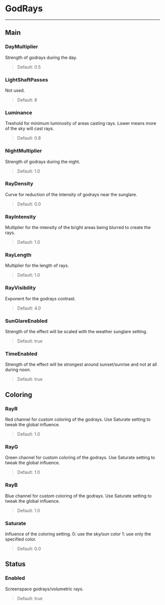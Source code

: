 # GodRays

---

## Main

### DayMultiplier

 Strength of godrays during the day.

>Default: 0.5

### LightShaftPasses

 Not used.

>Default: 8

### Luminance

 Treshold for minimum luminosity of areas casting rays. Lower means more of the sky will cast rays.

>Default: 0.8

### NightMultiplier

 Strength of godrays during the night.

>Default: 1.0

### RayDensity

 Curve for reduction of the intensity of godrays near the sunglare.

>Default: 0.0

### RayIntensity

 Multiplier for the intensity of the bright areas being blurred to create the rays.

>Default: 1.0

### RayLength

 Multiplier for the length of rays.

>Default: 1.0

### RayVisibility

 Exponent for the godrays contrast.

>Default: 4.0

### SunGlareEnabled

 Strength of the effect will be scaled with the weather sunglare setting.

>Default: true

### TimeEnabled

 Strength of the effect will be strongest around sunset/sunrise and not at all during noon.

>Default: true

## Coloring

### RayR

 Red channel for custom coloring of the godrays. Use Saturate setting to tweak the global influence.

>Default: 1.0

### RayG

 Green channel for custom coloring of the godrays. Use Saturate setting to tweak the global influence.

>Default: 1.0

### RayB

 Blue channel for custom coloring of the godrays. Use Saturate setting to tweak the global influence.

>Default: 1.0

### Saturate

 Influence of the coloring setting. 0: use the sky/sun color 1: use only the specified color.

>Default: 0.0

## Status

### Enabled

 Screenspace godrays/volumetric rays.

>Default: true

